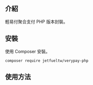 ## 介紹

輕易付聚合支付 PHP 版本封裝。

## 安裝

使用 Composer 安裝。

```
composer require jetfueltw/verypay-php
```

## 使用方法
